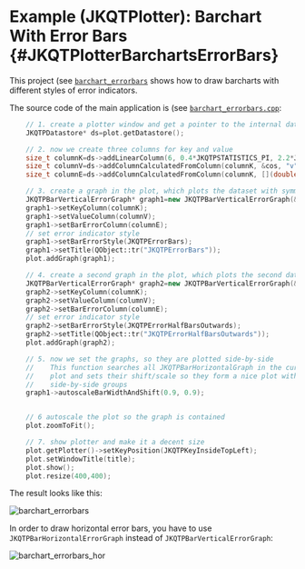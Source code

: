 # Example (JKQTPlotter): Barchart With Error Bars                                      {#JKQTPlotterBarchartsErrorBars}


This project (see [`barchart_errorbars`](https://github.com/jkriege2/JKQtPlotter/tree/master/examples/barchart_errorbars) shows how to draw barcharts with different styles of error indicators.

The source code of the main application is (see [`barchart_errorbars.cpp`](https://github.com/jkriege2/JKQtPlotter/tree/master/examples/barchart_errorbars/barchart_errorbars.cpp):
```.cpp
    // 1. create a plotter window and get a pointer to the internal datastore (for convenience)
    JKQTPDatastore* ds=plot.getDatastore();

    // 2. now we create three columns for key and value
    size_t columnK=ds->addLinearColumn(6, 0.4*JKQTPSTATISTICS_PI, 2.2*JKQTPSTATISTICS_PI,"k");
    size_t columnV=ds->addColumnCalculatedFromColumn(columnK, &cos, "v");
    size_t columnE=ds->addColumnCalculatedFromColumn(columnK, [](double x) { return 0.05+0.06*(1.0+sin(x)); }, "error");

    // 3. create a graph in the plot, which plots the dataset with symmetric:
    JKQTPBarVerticalErrorGraph* graph1=new JKQTPBarVerticalErrorGraph(&plot);
    graph1->setKeyColumn(columnK);
    graph1->setValueColumn(columnV);
    graph1->setBarErrorColumn(columnE);
    // set error indicator style
    graph1->setBarErrorStyle(JKQTPErrorBars);
    graph1->setTitle(QObject::tr("JKQTPErrorBars"));
    plot.addGraph(graph1);

    // 4. create a second graph in the plot, which plots the second dataset with outer error bars only:
    JKQTPBarVerticalErrorGraph* graph2=new JKQTPBarVerticalErrorGraph(&plot);
    graph2->setKeyColumn(columnK);
    graph2->setValueColumn(columnV);
    graph2->setBarErrorColumn(columnE);
    // set error indicator style
    graph2->setBarErrorStyle(JKQTPErrorHalfBarsOutwards);
    graph2->setTitle(QObject::tr("JKQTPErrorHalfBarsOutwards"));
    plot.addGraph(graph2);

    // 5. now we set the graphs, so they are plotted side-by-side
    //    This function searches all JKQTPBarHorizontalGraph in the current
    //    plot and sets their shift/scale so they form a nice plot with
    //    side-by-side groups
    graph1->autoscaleBarWidthAndShift(0.9, 0.9);


    // 6 autoscale the plot so the graph is contained
    plot.zoomToFit();

    // 7. show plotter and make it a decent size
    plot.getPlotter()->setKeyPosition(JKQTPKeyInsideTopLeft);
    plot.setWindowTitle(title);
    plot.show();
    plot.resize(400,400);
```


The result looks like this:

![barchart_errorbars](https://raw.githubusercontent.com/jkriege2/JKQtPlotter/master/screenshots/barchart_errorbars.png)



In order to draw horizontal error bars, you have to use `JKQTPBarHorizontalErrorGraph` instead of `JKQTPBarVerticalErrorGraph`:

![barchart_errorbars_hor](https://raw.githubusercontent.com/jkriege2/JKQtPlotter/master/screenshots/barchart_errorbars_hor.png)


